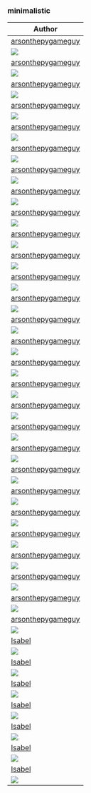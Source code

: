 <h3>minimalistic</h3><table><thead><tr><th>Author</th></tr></thead><tbody><tr><td><a href="https://github.com/arsonthepygameguy">arsonthepygameguy</a></td></tr><tr><td><img src="ma_cat_line_yellow.png"/></td></tr><tr><td><a href="https://github.com/arsonthepygameguy">arsonthepygameguy</a></td></tr><tr><td><img src="ma_cat_line_teal.png"/></td></tr><tr><td><a href="https://github.com/arsonthepygameguy">arsonthepygameguy</a></td></tr><tr><td><img src="ma_cat_line_sky.png"/></td></tr><tr><td><a href="https://github.com/arsonthepygameguy">arsonthepygameguy</a></td></tr><tr><td><img src="ma_cat_line_sapphire.png"/></td></tr><tr><td><a href="https://github.com/arsonthepygameguy">arsonthepygameguy</a></td></tr><tr><td><img src="ma_cat_line_rosewater.png"/></td></tr><tr><td><a href="https://github.com/arsonthepygameguy">arsonthepygameguy</a></td></tr><tr><td><img src="ma_cat_line_red.png"/></td></tr><tr><td><a href="https://github.com/arsonthepygameguy">arsonthepygameguy</a></td></tr><tr><td><img src="ma_cat_line_pink.png"/></td></tr><tr><td><a href="https://github.com/arsonthepygameguy">arsonthepygameguy</a></td></tr><tr><td><img src="ma_cat_line_peach.png"/></td></tr><tr><td><a href="https://github.com/arsonthepygameguy">arsonthepygameguy</a></td></tr><tr><td><img src="ma_cat_line_mauve.png"/></td></tr><tr><td><a href="https://github.com/arsonthepygameguy">arsonthepygameguy</a></td></tr><tr><td><img src="ma_cat_line_maroon.png"/></td></tr><tr><td><a href="https://github.com/arsonthepygameguy">arsonthepygameguy</a></td></tr><tr><td><img src="ma_cat_line_lavender.png"/></td></tr><tr><td><a href="https://github.com/arsonthepygameguy">arsonthepygameguy</a></td></tr><tr><td><img src="ma_cat_line_green.png"/></td></tr><tr><td><a href="https://github.com/arsonthepygameguy">arsonthepygameguy</a></td></tr><tr><td><img src="ma_cat_line_flamingo.png"/></td></tr><tr><td><a href="https://github.com/arsonthepygameguy">arsonthepygameguy</a></td></tr><tr><td><img src="ma_cat_line_blue.png"/></td></tr><tr><td><a href="https://github.com/arsonthepygameguy">arsonthepygameguy</a></td></tr><tr><td><img src="l_cat_line_yellow.png"/></td></tr><tr><td><a href="https://github.com/arsonthepygameguy">arsonthepygameguy</a></td></tr><tr><td><img src="l_cat_line_teal.png"/></td></tr><tr><td><a href="https://github.com/arsonthepygameguy">arsonthepygameguy</a></td></tr><tr><td><img src="l_cat_line_sky.png"/></td></tr><tr><td><a href="https://github.com/arsonthepygameguy">arsonthepygameguy</a></td></tr><tr><td><img src="l_cat_line_sapphire.png"/></td></tr><tr><td><a href="https://github.com/arsonthepygameguy">arsonthepygameguy</a></td></tr><tr><td><img src="l_cat_line_rosewater.png"/></td></tr><tr><td><a href="https://github.com/arsonthepygameguy">arsonthepygameguy</a></td></tr><tr><td><img src="l_cat_line_red.png"/></td></tr><tr><td><a href="https://github.com/arsonthepygameguy">arsonthepygameguy</a></td></tr><tr><td><img src="l_cat_line_pink.png"/></td></tr><tr><td><a href="https://github.com/arsonthepygameguy">arsonthepygameguy</a></td></tr><tr><td><img src="l_cat_line_peach.png"/></td></tr><tr><td><a href="https://github.com/arsonthepygameguy">arsonthepygameguy</a></td></tr><tr><td><img src="l_cat_line_mauve.png"/></td></tr><tr><td><a href="https://github.com/arsonthepygameguy">arsonthepygameguy</a></td></tr><tr><td><img src="l_cat_line_maroon.png"/></td></tr><tr><td><a href="https://github.com/arsonthepygameguy">arsonthepygameguy</a></td></tr><tr><td><img src="l_cat_line_lavender.png"/></td></tr><tr><td><a href="https://github.com/arsonthepygameguy">arsonthepygameguy</a></td></tr><tr><td><img src="l_cat_line_green.png"/></td></tr><tr><td><a href="https://github.com/arsonthepygameguy">arsonthepygameguy</a></td></tr><tr><td><img src="l_cat_line_flamingo.png"/></td></tr><tr><td><a href="https://github.com/arsonthepygameguy">arsonthepygameguy</a></td></tr><tr><td><img src="l_cat_line_blue.png"/></td></tr><tr><td><a href="https://github.com/isabelincorp">Isabel</a></td></tr><tr><td><img src="l_triangles.png"/></td></tr><tr><td><a href="https://github.com/isabelincorp">Isabel</a></td></tr><tr><td><img src="f_triangles.png"/></td></tr><tr><td><a href="https://github.com/isabelincorp">Isabel</a></td></tr><tr><td><img src="ma_triangles.png"/></td></tr><tr><td><a href="https://github.com/isabelincorp">Isabel</a></td></tr><tr><td><img src="mo_catmoon.png"/></td></tr><tr><td><a href="https://github.com/isabelincorp">Isabel</a></td></tr><tr><td><img src="f_catmoon.png"/></td></tr><tr><td><a href="https://github.com/isabelincorp">Isabel</a></td></tr><tr><td><img src="ma_catmoon.png"/></td></tr><tr><td><a href="https://github.com/isabelincorp">Isabel</a></td></tr><tr><td><img src="mo_catmoon.png"/></td></tr></tbody></table>
